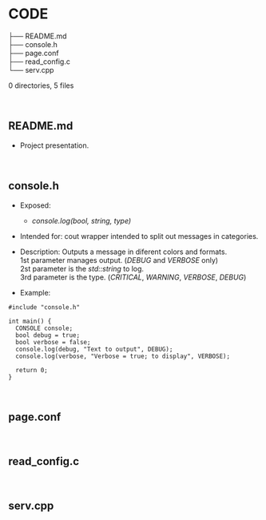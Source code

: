 # CODE

├── README.md  
├── console.h  
├── page.conf  
├── read_config.c  
└── serv.cpp

  
0 directories, 5 files  
  
&nbsp;  
  
## **README.md**  
+ Project presentation.  
  
&nbsp;  
  
## **console.h**  
* Exposed:
  * _console.log(bool, string, type)_  
  
* Intended for:
   cout wrapper intended to split out messages in categories.  
* Description:
   Outputs a message in diferent colors and formats.  
   1st parameter manages output. (_DEBUG_ and _VERBOSE_ only)  
   2st parameter is the _std::string_ to log.  
   3rd parameter is the type. (_CRITICAL_, _WARNING_, _VERBOSE_, _DEBUG_)  
* Example:
```
#include "console.h"

int main() {
  CONSOLE console;
  bool debug = true;
  bool verbose = false;
  console.log(debug, "Text to output", DEBUG);
  console.log(verbose, "Verbose = true; to display", VERBOSE);

  return 0;
}
```
  
&nbsp;  
  
## **page.conf**  
  
&nbsp;  
  
## **read_config.c**  
  
&nbsp;  
  
## **serv.cpp**  
  
  
